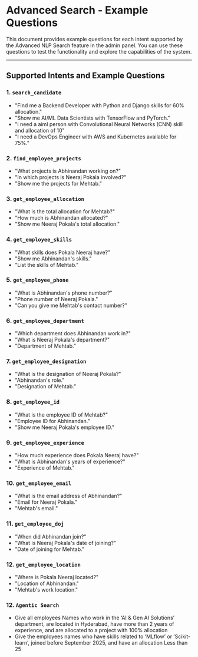 # Advanced Search - Example Questions

This document provides example questions for each intent supported by the Advanced NLP Search feature in the admin panel. You can use these questions to test the functionality and explore the capabilities of the system.

---

## Supported Intents and Example Questions

### 1. `search_candidate`
*   "Find me a Backend Developer with Python and Django skills for 60% allocation."
*   "Show me AI/ML Data Scientists with TensorFlow and PyTorch."
*   "i need a aiml person with Convolutional Neural Networks (CNN)  skill and allocation of 10"
*   "I need a DevOps Engineer with AWS and Kubernetes available for 75%."

### 2. `find_employee_projects`
*   "What projects is Abhinandan working on?"
*   "In which projects is Neeraj Pokala involved?"
*   "Show me the projects for Mehtab."

### 3. `get_employee_allocation`
*   "What is the total allocation for Mehtab?"
*   "How much is Abhinandan allocated?"
*   "Show me Neeraj Pokala's total allocation."

### 4. `get_employee_skills`
*   "What skills does Pokala Neeraj have?"
*   "Show me Abhinandan's skills."
*   "List the skills of Mehtab."

### 5. `get_employee_phone`
*   "What is Abhinandan's phone number?"
*   "Phone number of Neeraj Pokala."
*   "Can you give me Mehtab's contact number?"

### 6. `get_employee_department`
*   "Which department does Abhinandan work in?"
*   "What is Neeraj Pokala's department?"
*   "Department of Mehtab."

### 7. `get_employee_designation`
*   "What is the designation of Neeraj Pokala?"
*   "Abhinandan's role."
*   "Designation of Mehtab."

### 8. `get_employee_id`
*   "What is the employee ID of Mehtab?"
*   "Employee ID for Abhinandan."
*   "Show me Neeraj Pokala's employee ID."

### 9. `get_employee_experience`
*   "How much experience does Pokala Neeraj have?"
*   "What is Abhinandan's years of experience?"
*   "Experience of Mehtab."

### 10. `get_employee_email`
*   "What is the email address of Abhinandan?"
*   "Email for Neeraj Pokala."
*   "Mehtab's email."

### 11. `get_employee_doj`
*   "When did Abhinandan join?"
*   "What is Neeraj Pokala's date of joining?"
*   "Date of joining for Mehtab."

### 12. `get_employee_location`
*   "Where is Pokala Neeraj located?"
*   "Location of Abhinandan."
*   "Mehtab's work location."

### 12. `Agentic Search`
* Give all employees Names who work in the ‘AI & Gen AI Solutions’ department, are located in Hyderabad, have more than 2 years of experience, and are allocated to a project with 100% allocation
* Give the employees names who have skills related to ‘MLflow’ or ‘Scikit-learn’, joined before September 2025, and have an allocation Less than 25
 